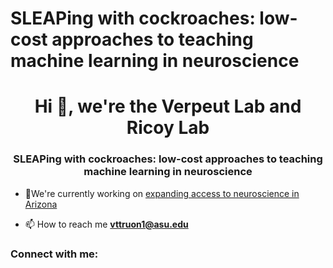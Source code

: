 # SLEAPing with cockroaches: low-cost approaches to teaching machine learning in neuroscience
<h1 align="center">Hi 👋, we're the Verpeut Lab and Ricoy Lab</h1>
<h3 align="center">SLEAPing with cockroaches: low-cost approaches to teaching machine learning in neuroscience</h3>

- 🔭We're currently working on [expanding access to neuroscience in Arizona](https://linktr.ee/sleapingroaches)

- 📫 How to reach me **vttruon1@asu.edu**

<h3 align="left">Connect with me:</h3>
<p align="left">
</p>
